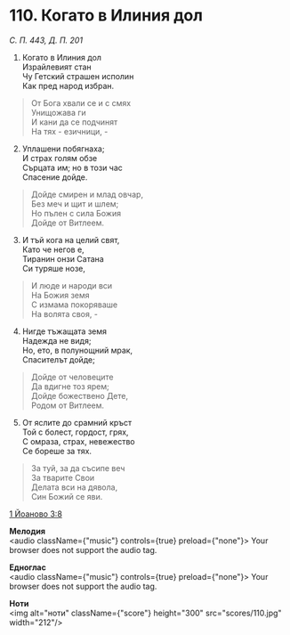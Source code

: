 # 110. Когато в Илиния дол

_С. П. 443, Д. П. 201_

1. Когато в Илиния дол  
Израйлевият стан  
Чу Гетский страшен исполин  
Как пред народ избран.  

> От Бога хвали се и с смях  
> Унищожава ги  
> И кани да се подчинят  
> На тях - езичници, -  

2. Уплашени побягнаха;  
И страх голям обзе  
Сърцата им; но в този час  
Спасение дойде.  

> Дойде смирен и млад овчар,  
> Без меч и щит и шлем;  
> Но пълен с сила Божия  
> Дойде от Витлеем.  

3. И тъй кога на целий свят,  
Като че негов е,  
Тиранин онзи Сатана  
Си туряше нозе,  

> И люде и народи вси  
> На Божия земя  
> С измама покоряваше  
> На волята своя, -  

4. Нигде тъжащата земя  
Надежда не видя;  
Но, ето, в полунощний мрак,  
Спасителът дойде;  

> Дойде от человеците  
> Да вдигне тоз ярем;  
> Дойде божествено Дете,  
> Родом от Витлеем.  

5. От яслите до срамний кръст  
Той с болест, гордост, грях,  
С омраза, страх, невежество  
Се бореше за тях.  

> За туй, за да съсипе веч  
> За тварите Свои  
> Делата вси на дявола,  
> Син Божий се яви.

[1 Йоаново 3:8](http://biblia.bg/index.php?k=48&g=3&s=8)

**Мелодия**  
<audio className={"music"} controls={true} preload={"none"}>
    <source src="mp3/110.mp3" type="audio/mpeg"/>
    Your browser does not support the audio tag.
</audio>

**Едноглас**  
<audio className={"music"} controls={true} preload={"none"}>
    <source src="transp/110.mp3" type="audio/mpeg"/>
    Your browser does not support the audio tag.
</audio>

**Ноти**  
<img alt="ноти" className={"score"} height="300" src="scores/110.jpg" width="212"/>

